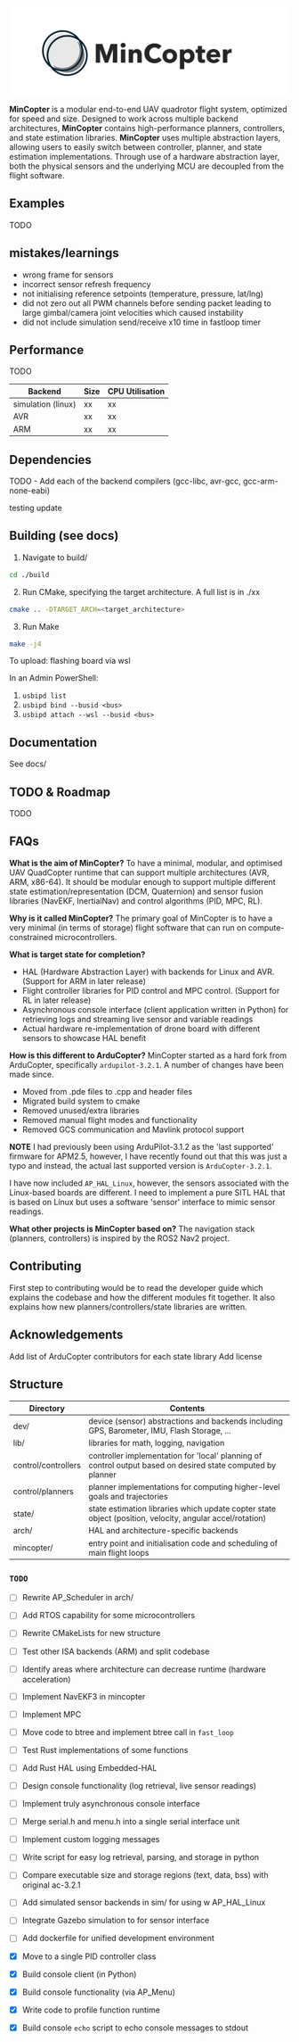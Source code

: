 <picture>
    <img src="./docs/mincopter-logo.png">
</picture>

**MinCopter** is a modular end-to-end UAV quadrotor flight system, optimized for speed and size. Designed to work across multiple backend architectures, **MinCopter** contains high-performance planners, controllers, and state estimation libraries. **MinCopter** uses multiple abstraction layers, allowing users to easily switch between controller, planner, and state estimation implementations. Through use of a hardware abstraction layer, both the physical sensors and the underlying MCU are decoupled from the flight software.

## Examples
TODO

## mistakes/learnings
- wrong frame for sensors
- incorrect sensor refresh frequency
- not initialising reference setpoints (temperature, pressure, lat/lng)
- did not zero out all PWM channels before sending packet leading to large gimbal/camera joint velocities which caused instability
- did not include simulation send/receive x10 time in fastloop timer

## Performance
TODO

| Backend | Size | CPU Utilisation |
| -- | -- | -- |
| simulation (linux) | xx | xx |
| AVR | xx | xx |
| ARM | xx | xx |


## Dependencies
TODO - Add each of the backend compilers (gcc-libc, avr-gcc, gcc-arm-none-eabi)

testing update

## Building (see docs)
1. Navigate to build/
```bash
cd ./build
```

2. Run CMake, specifying the target architecture. A full list is in ./xx
```bash
cmake .. -DTARGET_ARCH=<target_architecture>
```

3. Run Make
```bash
make -j4
```

To upload: flashing board via wsl

In an Admin PowerShell:
1. `usbipd list`
2. `usbipd bind --busid <bus>`
3. `usbipd attach --wsl --busid <bus>`

## Documentation 
See docs/

## TODO & Roadmap
TODO

## FAQs
**What is the aim of MinCopter?**
To have a minimal, modular, and optimised UAV QuadCopter runtime that can support multiple architectures (AVR, ARM, x86-64). It should be modular enough to support multiple different state estimation/representation (DCM, Quaternion) and sensor fusion libraries (NavEKF, InertialNav) and control algorithms (PID, MPC, RL).

**Why is it called MinCopter?**
The primary goal of MinCopter is to have a very minimal (in terms of storage) flight software that can run on compute-constrained microcontrollers.

**What is target state for completion?**
- HAL (Hardware Abstraction Layer) with backends for Linux and AVR. (Support for ARM in later release)
- Flight controller libraries for PID control and MPC control. (Support for RL in later release)
- Asynchronous console interface (client application written in Python) for retrieving logs and streaming live sensor and variable readings
- Actual hardware re-implementation of drone board with different sensors to showcase HAL benefit

**How is this different to ArduCopter?**
MinCopter started as a hard fork from ArduCopter, specifically `ardupilot-3.2.1`. A number of changes have been made since.
- Moved from .pde files to .cpp and header files
- Migrated build system to cmake
- Removed unused/extra libraries
- Removed manual flight modes and functionality
- Removed GCS communication and Mavlink protocol support

**NOTE**
I had previously been using ArduPilot-3.1.2 as the 'last supported' firmware for APM2.5, however, I have recently found out that this was just a typo and instead, the actual last supported version is `ArduCopter-3.2.1`.

I have now included `AP_HAL_Linux`, however, the sensors associated with the Linux-based boards are different. I need to implement a pure SITL HAL that is based on Linux but uses a software 'sensor' interface to mimic sensor readings.

**What other projects is MinCopter based on?**
The navigation stack (planners, controllers) is inspired by the ROS2 Nav2 project.

## Contributing
First step to contributing would be to read the developer guide which explains the codebase and how the different modules fit together. It also explains how new planners/controllers/state libraries are written.

## Acknowledgements
Add list of ArduCopter contributors for each state library
Add license

## Structure
| Directory | Contents | 
| --- | --- | 
| dev/ | device (sensor) abstractions and backends including GPS, Barometer, IMU, Flash Storage, ... |
| lib/ | libraries for math, logging, navigation |
| control/controllers | controller implementation for 'local' planning of control output based on desired state computed by planner |
| control/planners | planner implementations for computing higher-level goals and trajectories |
| state/ | state estimation libraries which update copter state object (position, velocity, angular accel/rotation) |
| arch/ | HAL and architecture-specific backends |
| mincopter/ | entry point and initialisation code and scheduling of main flight loops |

### `TODO`
- [ ] Rewrite AP_Scheduler in arch/
- [ ] Add RTOS capability for some microcontrollers
- [ ] Rewrite CMakeLists for new structure
- [ ] Test other ISA backends (ARM) and split codebase
- [ ] Identify areas where architecture can decrease runtime (hardware acceleration)
- [ ] Implement NavEKF3 in mincopter
- [ ] Implement MPC
- [ ] Move code to btree and implement btree call in `fast_loop`
- [ ] Test Rust implementations of some functions
- [ ] Add Rust HAL using Embedded-HAL
- [ ] Design console functionality (log retrieval, live sensor readings)
- [ ] Implement truly asynchronous console interface
- [ ] Merge serial.h and menu.h into a single serial interface unit
- [ ] Implement custom logging messages
- [ ] Write script for easy log retrieval, parsing, and storage in python
- [ ] Compare executable size and storage regions (text, data, bss) with original ac-3.2.1
- [ ] Add simulated sensor backends in sim/ for using w AP\_HAL\_Linux
- [ ] Integrate Gazebo simulation to for sensor interface
- [ ] Add dockerfile for unified development environment
- [x] Move to a single PID controller class
- [x] Build console client (in Python)
- [x] Build console functionality (via AP\_Menu)
- [x] Write code to profile function runtime
- [x] Build console `echo` script to echo console messages to stdout


